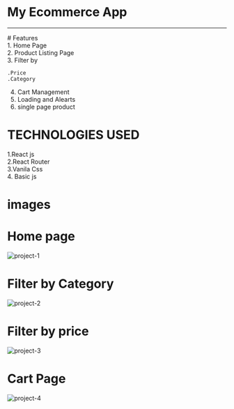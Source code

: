 # My Ecommerce App<br>
 <hr>
 # Features<br>
 1. Home Page<br>
 2. Product Listing Page<br>
 3. Filter by <br>
 
    .Price
    .Category
  4. Cart Management
  5. Loading and Alearts
  6. single page product
  
  # TECHNOLOGIES USED<br>
  
  1.React js <br>
  2.React Router<br>
  3.Vanila Css<br>
  4. Basic js<br>

# images
# Home page
![project-1](https://github.com/Aryanpatel1066/project/assets/112760422/774c8f4b-b86c-4e6c-a005-5291b5d8dc94)

# Filter by  Category
![project-2](https://github.com/Aryanpatel1066/project/assets/112760422/4fba6cc2-cd57-4391-9338-c3f6790a4e2c)

# Filter by price 
![project-3](https://github.com/Aryanpatel1066/project/assets/112760422/3723f34b-6fde-4fd9-a6aa-d526a2212a16)

# Cart Page
![project-4](https://github.com/Aryanpatel1066/project/assets/112760422/9fa8c908-1540-4462-9615-6208dc62abc0)


